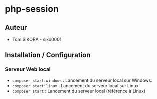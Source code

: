 # php-session

## Auteur
- Tom SIKORA - siko0001

## Installation / Configuration
### Serveur Web local
- `composer start:windows` : Lancement du serveur local sur Windows.
- `composer start:linux` : Lancement du serveur local sur Linux.
- `composer start` : Lancement du serveur local (référence à Linux)
